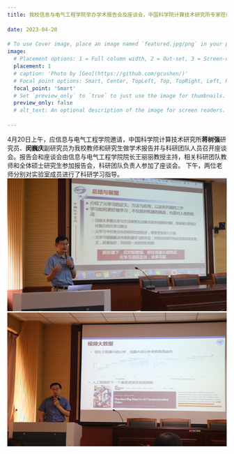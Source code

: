 ```yaml
---
title: 我校信息与电气工程学院举办学术报告会及座谈会，中国科学院计算技术研究所专家莅临指导科研工作

date: 2023-04-20

# To use Cover image, place an image named `featured.jpg/png` in your page's folder.
image:
  # Placement options: 1 = Full column width, 2 = Out-set, 3 = Screen-width
  placement: 1
  # caption: 'Photo by [Geo](https://github.com/gcushen/)'
  # Focal point options: Smart, Center, TopLeft, Top, TopRight, Left, Right, BottomLeft, Bottom, BottomRight
  focal_point: 'Smart'
  # Set `preview_only` to `true` to just use the image for thumbnails.
  preview_only: false
  # alt_text: An optional description of the image for screen readers.

---
```

4月20日上午，应信息与电气工程学院邀请，中国科学院计算技术研究所**蒋树强**研究员、**闵巍庆**副研究员为我校教师和研究生做学术报告并与科研团队人员召开座谈会。报告会和座谈会由信息与电气工程学院院长王丽丽教授主持，相关科研团队教师和全体硕士研究生参加报告会，科研团队负责人参加了座谈会。
下午，两位老师分别对实验室成员进行了科研学习指导。
![](images/20230625-2.png)
![](images/20230625-1.png)